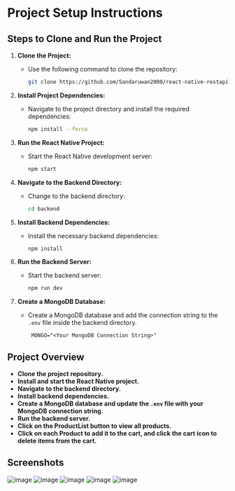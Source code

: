 # Project Setup Instructions

## Steps to Clone and Run the Project

1. **Clone the Project:**
   - Use the following command to clone the repository:
     ```bash
     git clone https://github.com/Sandaruwan2000/react-native-restapi-app.git
     ```

2. **Install Project Dependencies:**
   - Navigate to the project directory and install the required dependencies:
     ```bash
     npm install --force
     ```

3. **Run the React Native Project:**
   - Start the React Native development server:
     ```bash
     npm start
     ```

4. **Navigate to the Backend Directory:**
   - Change to the backend directory:
     ```bash
     cd backend
     ```

5. **Install Backend Dependencies:**
   - Install the necessary backend dependencies:
     ```bash
     npm install
     ```

6. **Run the Backend Server:**
   - Start the backend server:
     ```bash
     npm run dev
     ```

7. **Create a MongoDB Database:**
   - Create a MongoDB database and add the connection string to the `.env` file inside the backend directory.
       ```env
        MONGO="<Your MongoDB Connection String>"
        ```

## Project Overview

- **Clone the project repository.**
- **Install and start the React Native project.**
- **Navigate to the backend directory.**
- **Install backend dependencies.**
- **Create a MongoDB database and update the `.env` file with your MongoDB connection string.**
- **Run the backend server.**
- **Click on the ProductList button to view all products.**
- **Click on each Product to add it to the cart, and click the cart icon to delete items from the cart.**

## Screenshots

![image](https://github.com/user-attachments/assets/5d80cc8d-510e-41a6-ab94-5753ad90e3ae)
![image](https://github.com/user-attachments/assets/1c0681a0-e0e3-4db7-824b-2186b8b0503e)
![image](https://github.com/user-attachments/assets/5445d212-8ae4-4d23-bed8-1ec5b8338502)
![image](https://github.com/user-attachments/assets/a39eb5d6-254a-408e-9da2-bde82c3dcb75)
![image](https://github.com/user-attachments/assets/0fb3bf94-008a-4f6c-94c4-a94f7dfb8d08)
